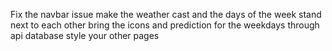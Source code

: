 Fix the navbar issue
make the weather cast and the days of the week stand next to each other
bring the icons and prediction for the weekdays through api database
style your other pages
